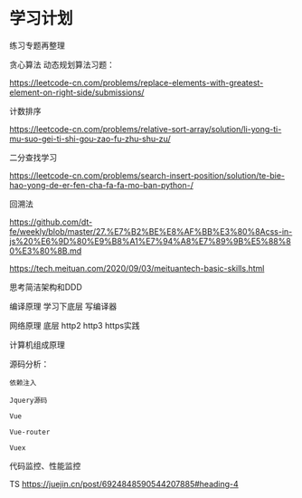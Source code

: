 # 学习计划

练习专题再整理

贪心算法 动态规划算法习题：

https://leetcode-cn.com/problems/replace-elements-with-greatest-element-on-right-side/submissions/

计数排序

https://leetcode-cn.com/problems/relative-sort-array/solution/li-yong-ti-mu-suo-gei-ti-shi-gou-zao-fu-zhu-shu-zu/


二分查找学习

https://leetcode-cn.com/problems/search-insert-position/solution/te-bie-hao-yong-de-er-fen-cha-fa-fa-mo-ban-python-/

回溯法



https://github.com/dt-fe/weekly/blob/master/27.%E7%B2%BE%E8%AF%BB%E3%80%8Acss-in-js%20%E6%9D%80%E9%B8%A1%E7%94%A8%E7%89%9B%E5%88%80%E3%80%8B.md


https://tech.meituan.com/2020/09/03/meituantech-basic-skills.html




思考简洁架构和DDD

编译原理  学习下底层 写编译器

网络原理 底层 http2 http3 https实践

计算机组成原理



源码分析：

    依赖注入

    Jquery源码 

    Vue

    Vue-router

    Vuex



代码监控、性能监控







TS
https://juejin.cn/post/6924848590544207885#heading-4


